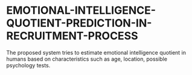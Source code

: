 # EMOTIONAL-INTELLIGENCE-QUOTIENT-PREDICTION-IN-RECRUITMENT-PROCESS
The proposed system tries to estimate emotional intelligence quotient in humans based on characteristics such as age, location, possible psychology tests.
